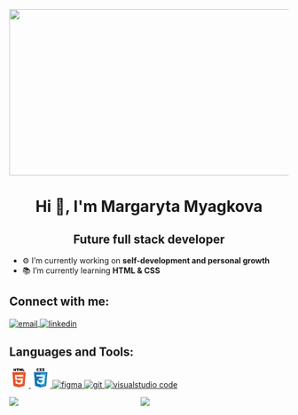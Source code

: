 <img align="center" width="1000px" height="300px" src="https://thumbs.gfycat.com/DefiniteImmenseHalicore-size_restricted.gif" />

<h1 align="center">Hi 👋, I'm Margaryta Myagkova</h1>
<h2 align="center">Future full stack developer</h2>

- :gear: I’m currently working on **self-development and personal growth**
- :books: I’m currently learning **HTML & CSS**

<h2 align="left">Connect with me:</h2>
<p align="left">
<a href="mailto:margaryta.myagkova@gmail.com" target="_blank rel="noopener noreferrer nofollow">
<img align="center" src="https://upload.wikimedia.org/wikipedia/commons/7/7e/Gmail_icon_%282020%29.svg" alt="email" height="35" width="35" />
</a>

<a href="https://linkedin.com" target="_blank" rel="noopener noreferrer nofollow">
<img align="center" src="https://raw.githubusercontent.com/rahuldkjain/github-profile-readme-generator/master/src/images/icons/Social/linked-in-alt.svg" alt="linkedin" height="35" width="30" />
</a>
</p>

<h2 align="left">Languages and Tools:</h2>
<p align="left"> 
  <a href="https://developer.mozilla.org/en-US/docs/Web/HTML" target="_blank" rel="noopener noreferrer nofollow"> 
  <img src="https://raw.githubusercontent.com/devicons/devicon/master/icons/html5/html5-original-wordmark.svg" alt="html5" width="35" height="35"/> 
  </a> 
  
  <a href="https://developer.mozilla.org/en-US/docs/Web/CSS" target="_blank" rel="noopener noreferrer nofollow"> 
  <img src="https://raw.githubusercontent.com/devicons/devicon/master/icons/css3/css3-original-wordmark.svg" alt="css3" width="35" height="35"/> 
  </a> 
 
  <a href="https://www.figma.com/" target="_blank" rel="noopener noreferrer nofollow"> 
  <img src="https://www.vectorlogo.zone/logos/figma/figma-icon.svg" alt="figma" width="35" height="35"/> 
  </a> 
  
  <a href="https://git-scm.com/" target="_blank" rel="noopener noreferrer nofollow"> 
  <img src="https://www.vectorlogo.zone/logos/git-scm/git-scm-icon.svg" alt="git" width="35" height="35"/> 
  </a> 
  
  <a href="https://code.visualstudio.com/" target="_blank" rel="noopener noreferrer nofollow">
  <img src="https://www.vectorlogo.zone/logos/visualstudio_code/visualstudio_code-icon.svg" alt="visualstudio code" width="35" height="35"/> 
  </a> 
</p>

<img align="left" width="47%" src="https://github-readme-stats.vercel.app/api?username=phoenix7778&count_private=true&show_icons=true&theme=aura" />
<img align="left" width="47%" src="https://github-readme-stats.vercel.app/api/top-langs/?username=phoenix7778&layout=compact&count_private=true&show_icons=true&theme=aura" />

